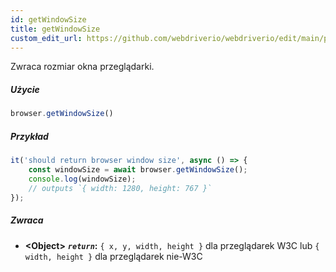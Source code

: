 ```yaml
---
id: getWindowSize
title: getWindowSize
custom_edit_url: https://github.com/webdriverio/webdriverio/edit/main/packages/webdriverio/src/commands/browser/getWindowSize.ts
---
```


Zwraca rozmiar okna przeglądarki.

##### Użycie

```js
browser.getWindowSize()
```

##### Przykład

```js title="getWindowSize.js"
it('should return browser window size', async () => {
    const windowSize = await browser.getWindowSize();
    console.log(windowSize);
    // outputs `{ width: 1280, height: 767 }`
});
```

##### Zwraca

- **&lt;Object&gt;**
            **<code><var>return</var></code>:**  `{ x, y, width, height }` dla przeglądarek W3C lub `{ width, height }` dla przeglądarek nie-W3C